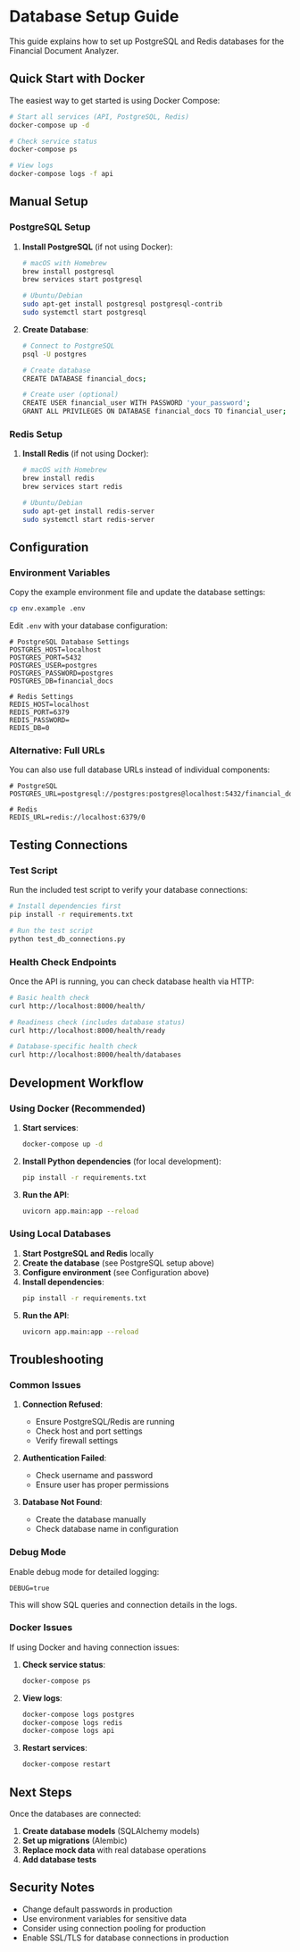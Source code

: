 # Database Setup Guide

This guide explains how to set up PostgreSQL and Redis databases for the Financial Document Analyzer.

## Quick Start with Docker

The easiest way to get started is using Docker Compose:

```bash
# Start all services (API, PostgreSQL, Redis)
docker-compose up -d

# Check service status
docker-compose ps

# View logs
docker-compose logs -f api
```

## Manual Setup

### PostgreSQL Setup

1. **Install PostgreSQL** (if not using Docker):

   ```bash
   # macOS with Homebrew
   brew install postgresql
   brew services start postgresql

   # Ubuntu/Debian
   sudo apt-get install postgresql postgresql-contrib
   sudo systemctl start postgresql
   ```

2. **Create Database**:

   ```bash
   # Connect to PostgreSQL
   psql -U postgres

   # Create database
   CREATE DATABASE financial_docs;

   # Create user (optional)
   CREATE USER financial_user WITH PASSWORD 'your_password';
   GRANT ALL PRIVILEGES ON DATABASE financial_docs TO financial_user;
   ```

### Redis Setup

1. **Install Redis** (if not using Docker):

   ```bash
   # macOS with Homebrew
   brew install redis
   brew services start redis

   # Ubuntu/Debian
   sudo apt-get install redis-server
   sudo systemctl start redis-server
   ```

## Configuration

### Environment Variables

Copy the example environment file and update the database settings:

```bash
cp env.example .env
```

Edit `.env` with your database configuration:

```env
# PostgreSQL Database Settings
POSTGRES_HOST=localhost
POSTGRES_PORT=5432
POSTGRES_USER=postgres
POSTGRES_PASSWORD=postgres
POSTGRES_DB=financial_docs

# Redis Settings
REDIS_HOST=localhost
REDIS_PORT=6379
REDIS_PASSWORD=
REDIS_DB=0
```

### Alternative: Full URLs

You can also use full database URLs instead of individual components:

```env
# PostgreSQL
POSTGRES_URL=postgresql://postgres:postgres@localhost:5432/financial_docs

# Redis
REDIS_URL=redis://localhost:6379/0
```

## Testing Connections

### Test Script

Run the included test script to verify your database connections:

```bash
# Install dependencies first
pip install -r requirements.txt

# Run the test script
python test_db_connections.py
```

### Health Check Endpoints

Once the API is running, you can check database health via HTTP:

```bash
# Basic health check
curl http://localhost:8000/health/

# Readiness check (includes database status)
curl http://localhost:8000/health/ready

# Database-specific health check
curl http://localhost:8000/health/databases
```

## Development Workflow

### Using Docker (Recommended)

1. **Start services**:

   ```bash
   docker-compose up -d
   ```

2. **Install Python dependencies** (for local development):

   ```bash
   pip install -r requirements.txt
   ```

3. **Run the API**:
   ```bash
   uvicorn app.main:app --reload
   ```

### Using Local Databases

1. **Start PostgreSQL and Redis** locally
2. **Create the database** (see PostgreSQL setup above)
3. **Configure environment** (see Configuration above)
4. **Install dependencies**:
   ```bash
   pip install -r requirements.txt
   ```
5. **Run the API**:
   ```bash
   uvicorn app.main:app --reload
   ```

## Troubleshooting

### Common Issues

1. **Connection Refused**:

   - Ensure PostgreSQL/Redis are running
   - Check host and port settings
   - Verify firewall settings

2. **Authentication Failed**:

   - Check username and password
   - Ensure user has proper permissions

3. **Database Not Found**:
   - Create the database manually
   - Check database name in configuration

### Debug Mode

Enable debug mode for detailed logging:

```env
DEBUG=true
```

This will show SQL queries and connection details in the logs.

### Docker Issues

If using Docker and having connection issues:

1. **Check service status**:

   ```bash
   docker-compose ps
   ```

2. **View logs**:

   ```bash
   docker-compose logs postgres
   docker-compose logs redis
   docker-compose logs api
   ```

3. **Restart services**:
   ```bash
   docker-compose restart
   ```

## Next Steps

Once the databases are connected:

1. **Create database models** (SQLAlchemy models)
2. **Set up migrations** (Alembic)
3. **Replace mock data** with real database operations
4. **Add database tests**

## Security Notes

- Change default passwords in production
- Use environment variables for sensitive data
- Consider using connection pooling for production
- Enable SSL/TLS for database connections in production

